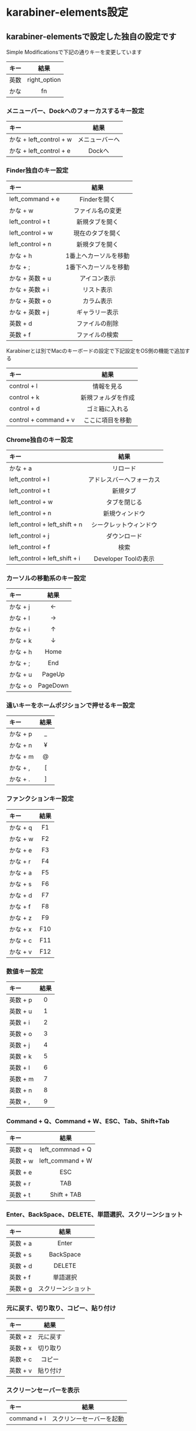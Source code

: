 # karabiner-elements設定

## karabiner-elementsで設定した独自の設定です

Simple Modificationsで下記の通りキーを変更しています

| キー  |  結果         | 
|:------|:-------------:|
| 英数  |  right_option |
| かな  |  fn           |

### メニューバー、Dockへのフォーカスするキー設定

| キー                    |  結果            | 
|:------------------------|:----------------:|
| かな + left_control + w |  メニューバーへ  |
| かな + left_control + e |  Dockへ          |

### Finder独自のキー設定

| キー             |  結果                   | 
|:-----------------|:-----------------------:|
| left_command + e |  Finderを開く           |
| かな + w         |  ファイル名の変更       |
| left_control + t |  新規タブを開く         |
| left_control + w |  現在のタブを開く       |
| left_control + n |  新規タブを開く         |
| かな + h         |  1番上へカーソルを移動  |
| かな + ;         |  1番下へカーソルを移動  |
| かな + 英数 + u  |  アイコン表示           |
| かな + 英数 + i  |  リスト表示             |
| かな + 英数 + o  |  カラム表示             |
| かな + 英数 + j  |  ギャラリー表示         |
| 英数 + d         |  ファイルの削除         |
| 英数 + f         |  ファイルの検索         |

Karabinerとは別でMacのキーボードの設定で下記設定をOS側の機能で追加する

| キー                  |  結果                | 
|:----------------------|:--------------------:|
| control + l           |  情報を見る          |
| control + k           |  新規フォルダを作成  |
| control + d           |  ゴミ箱に入れる      |
| control + command + v |  ここに項目を移動    |

### Chrome独自のキー設定

| キー                          |  結果                     | 
|:------------------------------|:-------------------------:|
| かな + a                      |  リロード                 |
| left_control + l              |  アドレスバーへフォーカス |
| left_control + t              |  新規タブ                 |
| left_control + w              |  タブを閉じる             |
| left_control + n              |  新規ウィンドウ           |
| left_control + left_shift + n |  シークレットウィンドウ   |
| left_control + j              |  ダウンロード             |
| left_control + f              |  検索                     |
| left_control + left_shift + i |  Developer Toolの表示     |

### カーソルの移動系のキー設定

| キー      |  結果       | 
|:----------|:-----------:|
| かな + j  |  ←         |
| かな + l  |  →         |
| かな + i  |  ↑         |
| かな + k  |  ↓         |
| かな + h  |  Home       |
| かな + ;  |  End        |
| かな + u  |  PageUp     |
| かな + o  |  PageDown   |

### 遠いキーをホームポジションで押せるキー設定

| キー      |  結果  | 
|:----------|:------:|
| かな + p  |  _     |
| かな + n  |  ¥     |
| かな + m  |  @     |
| かな + ,  |  [     |
| かな + .  |  ]     |

### ファンクションキー設定

| キー      |  結果  | 
|:----------|:------:|
| かな + q  |  F1    |
| かな + w  |  F2    |
| かな + e  |  F3    |
| かな + r  |  F4    |
| かな + a  |  F5    |
| かな + s  |  F6    |
| かな + d  |  F7    |
| かな + f  |  F8    |
| かな + z  |  F9    |
| かな + x  |  F10   |
| かな + c  |  F11   |
| かな + v  |  F12   |

### 数値キー設定

| キー      |  結果  | 
|:----------|:------:|
| 英数 + p  |  0     |
| 英数 + u  |  1     |
| 英数 + i  |  2     |
| 英数 + o  |  3     |
| 英数 + j  |  4     |
| 英数 + k  |  5     |
| 英数 + l  |  6     |
| 英数 + m  |  7     |
| 英数 + n  |  8     |
| 英数 + ,  |  9     |

### Command + Q、Command + W、ESC、Tab、Shift+Tab

| キー      |  結果              | 
|:----------|:------------------:|
| 英数 + q  |  left_commnad + Q  |
| 英数 + w  |  left_command + W  |
| 英数 + e  |  ESC               |
| 英数 + r  |  TAB               |
| 英数 + t  |  Shift + TAB       |

### Enter、BackSpace、DELETE、単語選択、スクリーンショット

| キー      |  結果               | 
|:----------|:-------------------:|
| 英数 + a  |  Enter              |
| 英数 + s  |  BackSpace          |
| 英数 + d  |  DELETE             |
| 英数 + f  |  単語選択           |
| 英数 + g  |  スクリーンショット |

### 元に戻す、切り取り、コピー、貼り付け

| キー      |  結果       | 
|:----------|:-----------:|
| 英数 + z  |  元に戻す   |
| 英数 + x  |  切り取り   |
| 英数 + c  |  コピー     |
| 英数 + v  |  貼り付け   |

### スクリーンセーバーを表示

| キー         |  結果                      | 
|:-------------|:--------------------------:|
| command + l  |  スクリンーセーバーを起動  |
